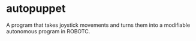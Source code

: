 autopuppet
==========

A program that takes joystick movements and turns them into a modifiable autonomous program in ROBOTC.
